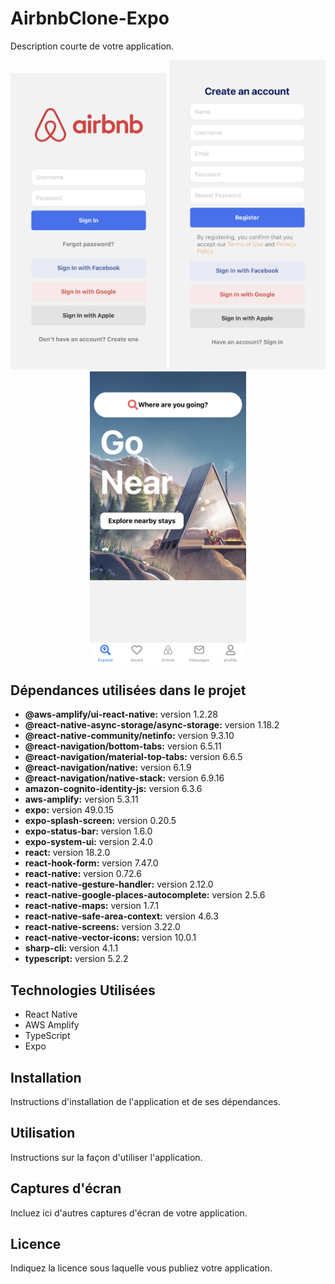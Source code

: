 AirbnbClone-Expo
================

Description courte de votre application.

<p align="center">
  <img src="assets/images/IMG_0920.jpg" width="250" />
  <img src="assets/images/IMG_0921.jpg" width="250" />
  <img src="assets/images/IMG_0922.jpg" width="250" />
</p>

## Dépendances utilisées dans le projet

- **@aws-amplify/ui-react-native:** version 1.2.28
- **@react-native-async-storage/async-storage:** version 1.18.2
- **@react-native-community/netinfo:** version 9.3.10
- **@react-navigation/bottom-tabs:** version 6.5.11
- **@react-navigation/material-top-tabs:** version 6.6.5
- **@react-navigation/native:** version 6.1.9
- **@react-navigation/native-stack:** version 6.9.16
- **amazon-cognito-identity-js:** version 6.3.6
- **aws-amplify:** version 5.3.11
- **expo:** version 49.0.15
- **expo-splash-screen:** version 0.20.5
- **expo-status-bar:** version 1.6.0
- **expo-system-ui:** version 2.4.0
- **react:** version 18.2.0
- **react-hook-form:** version 7.47.0
- **react-native:** version 0.72.6
- **react-native-gesture-handler:** version 2.12.0
- **react-native-google-places-autocomplete:** version 2.5.6
- **react-native-maps:** version 1.7.1
- **react-native-safe-area-context:** version 4.6.3
- **react-native-screens:** version 3.22.0
- **react-native-vector-icons:** version 10.0.1
- **sharp-cli:** version 4.1.1
- **typescript:** version 5.2.2

## Technologies Utilisées

- React Native
- AWS Amplify
- TypeScript
- Expo

## Installation

Instructions d'installation de l'application et de ses dépendances.

## Utilisation

Instructions sur la façon d'utiliser l'application.

## Captures d'écran

Incluez ici d'autres captures d'écran de votre application.

## Licence

Indiquez la licence sous laquelle vous publiez votre application.

